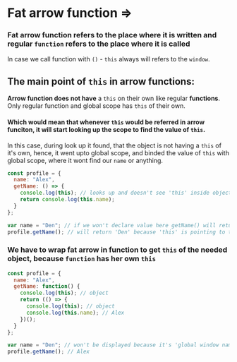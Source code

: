 # Fat arrow function =>

### Fat arrow function refers to the place where it is written and regular `function` refers to the place where it is called

In case we call function with `()` - `this` always will refers to the `window`.

## The main point of `this` in arrow functions:

**Arrow function does not have** a `this` on their own like regular **functions**. Only regular function and global scope has `this` of their own.

#### Which would mean that whenever `this` would be referred in **arrow funciton**, it will start looking **up the scope** to find the value of `this`.

In this case, during look up it found, that the object is not having a `this` of it's own, hence, it went upto global scope, and binded the value of `this` with global scope, where it wont find our `name` or anything.

```javascript
const profile = {
  name: "Alex",
  getName: () => {
    console.log(this); // looks up and doesn't see 'this' inside object so refers to the 'window'
    return console.log(this.name);
  }
};

var name = "Den"; // if we won't declare value here getName() will return undefined and error
profile.getName(); // will return 'Den' because 'this' is pointing to the window object
```

### We have to wrap **fat arrow** in function to get `this` of the needed object, because `function` has her own `this`

```javascript
const profile = {
  name: "Alex",
  getName: function() {
    console.log(this); // object
    return (() => {
      console.log(this); // object
      console.log(this.name); // Alex
    })();
  }
};

var name = "Den"; // won't be displayed because it's 'global window name'
profile.getName(); // Alex
```
